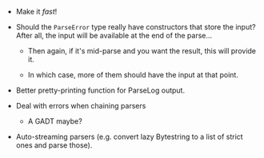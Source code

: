 * Make it _fast_!

* Should the `ParseError` type really have constructors that store the
  input?  After all, the input will be available at the end of the
  parse...

    - Then again, if it's mid-parse and you want the result, this will
      provide it.

    - In which case, more of them should have the input at that point.

* Better pretty-printing function for ParseLog output.

* Deal with errors when chaining parsers

    - A GADT maybe?

* Auto-streaming parsers (e.g. convert lazy Bytestring to a list of
  strict ones and parse those).
